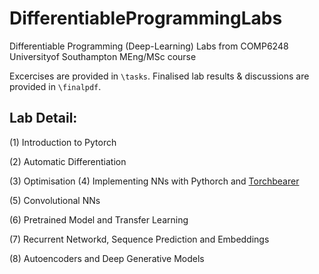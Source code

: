 # DifferentiableProgrammingLabs
Differentiable Programming (Deep-Learning) Labs from COMP6248 Universityof Southampton MEng/MSc course 
 
Excercises are provided in `\tasks`. Finalised lab results & discussions are provided in `\finalpdf`.


## Lab Detail:

(1) Introduction to Pytorch

(2) Automatic Differentiation

(3) Optimisation
(4) Implementing NNs with Pythorch and [Torchbearer](https://github.com/pytorchbearer/torchbearer)

(5) Convolutional NNs

(6) Pretrained Model and Transfer Learning

(7) Recurrent Networkd, Sequence Prediction and Embeddings

(8) Autoencoders and Deep Generative Models

